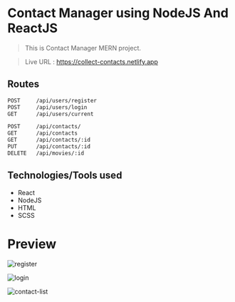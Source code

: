 # Contact Manager using NodeJS And ReactJS
> This is Contact Manager MERN project.

>  Live URL : https://collect-contacts.netlify.app

## Routes
```bash
POST     /api/users/register
POST     /api/users/login
GET      /api/users/current

POST     /api/contacts/
GET      /api/contacts
GET      /api/contacts/:id
PUT      /api/contacts/:id
DELETE   /api/movies/:id

```



## Technologies/Tools used

- React
- NodeJS
- HTML
- SCSS


# Preview

![register](https://github.com/VishalMakwana23/contact-manager/assets/70998696/7b623548-8ba0-47c8-b315-af990a136d3e)

![login](https://github.com/VishalMakwana23/contact-manager/assets/70998696/8fe52731-542c-4fcb-8809-3a94907766a5)

![contact-list](https://github.com/VishalMakwana23/contact-manager/assets/70998696/c6df3720-41a9-4ef8-9466-f5384bc7c0da)
